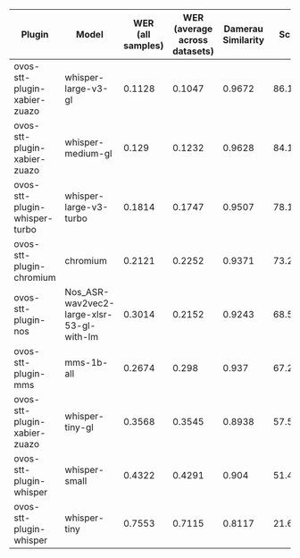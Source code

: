 |Plugin|Model|WER<br>(all samples)| WER<br>(average across datasets) | Damerau Similarity | Score |
|-----|-----|--------------------|----------------------------------|--------------------|-------|
| ovos-stt-plugin-xabier-zuazo | whisper-large-v3-gl | 0.1128 | 0.1047 | 0.9672 | 86.1976 |
| ovos-stt-plugin-xabier-zuazo | whisper-medium-gl | 0.129 | 0.1232 | 0.9628 | 84.1442 |
| ovos-stt-plugin-whisper-turbo | whisper-large-v3-turbo | 0.1814 | 0.1747 | 0.9507 | 78.1421 |
| ovos-stt-plugin-chromium | chromium | 0.2121 | 0.2252 | 0.9371 | 73.2212 |
| ovos-stt-plugin-nos | Nos_ASR-wav2vec2-large-xlsr-53-gl-with-lm | 0.3014 | 0.2152 | 0.9243 | 68.5561 |
| ovos-stt-plugin-mms | mms-1b-all | 0.2674 | 0.298 | 0.937 | 67.2078 |
| ovos-stt-plugin-xabier-zuazo | whisper-tiny-gl | 0.3568 | 0.3545 | 0.8938 | 57.5904 |
| ovos-stt-plugin-whisper | whisper-small | 0.4322 | 0.4291 | 0.904 | 51.4666 |
| ovos-stt-plugin-whisper | whisper-tiny | 0.7553 | 0.7115 | 0.8117 | 21.6414 |